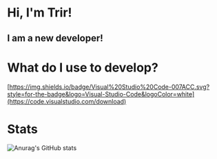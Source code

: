 # Hi, I'm Trir! 
## I am a new developer!

# What do I use to develop?
[https://img.shields.io/badge/Visual%20Studio%20Code-007ACC.svg?style=for-the-badge&logo=Visual-Studio-Code&logoColor=white](https://code.visualstudio.com/download)

# Stats
![Anurag's GitHub stats](https://github-readme-stats.vercel.app/api?username=trirdev&theme=dark&show_icons=true)
